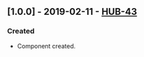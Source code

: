 ## [1.0.0] - 2019-02-11 - [HUB-43](https://creditandfinance.atlassian.net/browse/HUB-43)
### Created
- Component created.